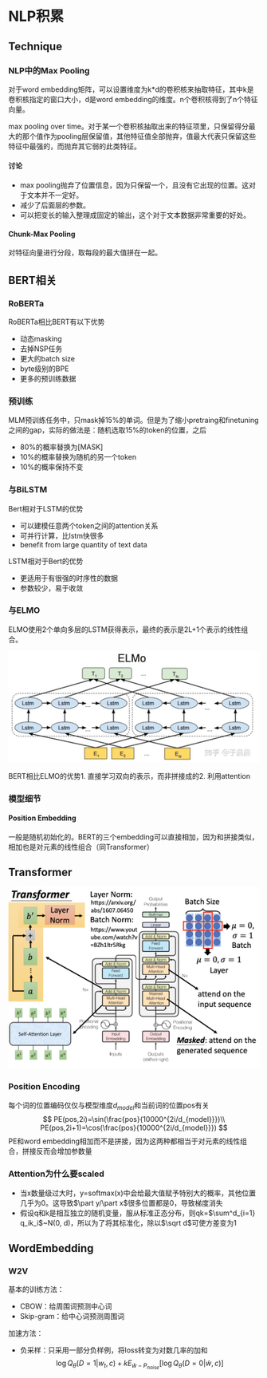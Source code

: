 # NLP积累

## Technique

### NLP中的Max Pooling

对于word embedding矩阵，可以设置维度为k*d的卷积核来抽取特征，其中k是卷积核指定的窗口大小，d是word embedding的维度。n个卷积核得到了n个特征向量。

max pooling over time。对于某一个卷积核抽取出来的特征项里，只保留得分最大的那个值作为pooling层保留值，其他特征值全部抛弃，值最大代表只保留这些特征中最强的，而抛弃其它弱的此类特征。

#### 讨论

- max pooling抛弃了位置信息，因为只保留一个，且没有它出现的位置。这对于文本并不一定好。
- 减少了后面层的参数。
- 可以把变长的输入整理成固定的输出，这个对于文本数据非常重要的好处。

#### Chunk-Max Pooling

对特征向量进行分段，取每段的最大值拼在一起。

## BERT相关

### RoBERTa

RoBERTa相比BERT有以下优势

- 动态masking
- 去掉NSP任务
- 更大的batch size
- byte级别的BPE
- 更多的预训练数据

### 预训练

MLM预训练任务中，只mask掉15%的单词。但是为了缩小pretraing和finetuning之间的gap，实际的做法是：随机选取15%的token的位置，之后

- 80%的概率替换为[MASK]
- 10%的概率替换为随机的另一个token
- 10%的概率保持不变

### 与BiLSTM

Bert相对于LSTM的优势

- 可以建模任意两个token之间的attention关系
- 可并行计算，比lstm快很多
- benefit from large quantity of text data

LSTM相对于Bert的优势

- 更适用于有很强的时序性的数据
- 参数较少，易于收敛

### 与ELMO

ELMO使用2个单向多层的LSTM获得表示，最终的表示是2L+1个表示的线性组合。

![elmo](..\img\elmo.png)

BERT相比ELMO的优势1. 直接学习双向的表示，而非拼接成的2. 利用attention

### 模型细节

#### Position Embedding

一般是随机初始化的。BERT的三个embedding可以直接相加，因为和拼接类似，相加也是对元素的线性组合（同Transformer）

## Transformer

![](../img/Transformer.png)

### Position Encoding

每个词的位置编码仅仅与模型维度$d_{model}$和当前词的位置pos有关
$$
PE(pos,2i)=\sin(\frac{pos}{10000^{2i/d_{model}}})\\
PE(pos,2i+1)=\cos(\frac{pos}{10000^{2i/d_{model}}})
$$
PE和word embedding相加而不是拼接，因为这两种都相当于对元素的线性组合，拼接反而会增加参数量

### Attention为什么要scaled

- 当x数量级过大时，y=softmax(x)中会给最大值赋予特别大的概率，其他位置几乎为0。这导致$\part y/\part x$很多位置都是0，导致梯度消失
- 假设q和k是相互独立的随机变量，服从标准正态分布，则qk=$\sum^d_{i=1} q_ik_i$~N(0, d)，所以为了将其标准化，除以$\sqrt d$可使方差变为1

## WordEmbedding

### W2V

基本的训练方法：

- CBOW：给周围词预测中心词
- Skip-gram：给中心词预测周围词

加速方法：

- 负采样：只采用一部分负样例，将loss转变为对数几率的加和
  $$
  \log Q_\theta(D=1|w_t,c)+kE_{\tilde w-P_{noise}}[\log Q_\theta(D=0|\tilde w,c)]
  $$

